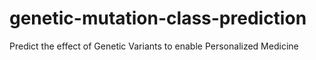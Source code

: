 # genetic-mutation-class-prediction
Predict the effect of Genetic Variants to enable Personalized Medicine
